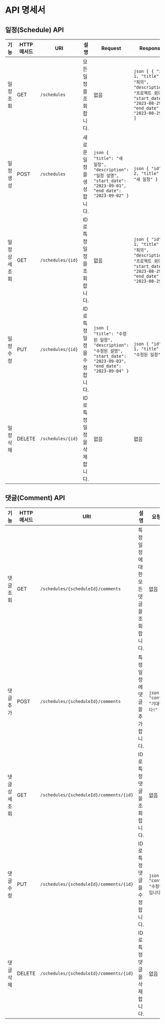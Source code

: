 # API 명세서

## 일정(Schedule) API

| 기능        | HTTP 메서드 | URI                 | 설명                                 | Request                                                                                                          | Response                                                                                                                   |
|-------------|-------------|---------------------|--------------------------------------|------------------------------------------------------------------------------------------------------------------|----------------------------------------------------------------------------------------------------------------------------|
| 일정 조회   | GET         | `/schedules`        | 모든 일정을 조회합니다.              | 없음                                                                                                               | ```json [ { "id": 1, "title": "회의", "description": "프로젝트 회의", "start_date": "2023-08-29", "end_date": "2023-08-29" } ] ``` |
| 일정 생성   | POST        | `/schedules`        | 새로운 일정을 생성합니다.            | ```json { "title": "새 일정", "description": "일정 설명", "start_date": "2023-09-01", "end_date": "2023-09-02" } ```    | ```json { "id": 2, "title": "새 일정" } ```                                                                                   |
| 일정 상세 조회 | GET      | `/schedules/{id}`   | ID로 특정 일정을 조회합니다.         | 없음                                                                                                               | ```json { "id": 1, "title": "회의", "description": "프로젝트 회의", "start_date": "2023-08-29", "end_date": "2023-08-29" } ```     |
| 일정 수정   | PUT         | `/schedules/{id}`   | ID로 특정 일정을 수정합니다.         | ```json { "title": "수정된 일정", "description": "수정된 설명", "start_date": "2023-09-03", "end_date": "2023-09-04" } ``` | ```json { "id": 1, "title": "수정된 일정" } ```                                                                                 |
| 일정 삭제   | DELETE      | `/schedules/{id}`   | ID로 특정 일정을 삭제합니다.         | 없음                                                                                                               | 없음                                                                                                                         |

## 댓글(Comment) API

| 기능        | HTTP 메서드 | URI                                      | 설명                                    | 요청 본문                                                         | 응답 본문                                                                                                |
|-------------|-------------|------------------------------------------|-----------------------------------------|-------------------------------------------------------------------|----------------------------------------------------------------------------------------------------------|
| 댓글 조회   | GET         | `/schedules/{scheduleId}/comments`       | 특정 일정에 대한 모든 댓글을 조회합니다. | 없음                                                              | ```json [ { "id": 1, "schedule_id": 1, "content": "좋은 회의였습니다!" } ] ```                            |
| 댓글 추가   | POST        | `/schedules/{scheduleId}/comments`       | 특정 일정에 댓글을 추가합니다.           | ```json { "content": "기대됩니다!" } ```                           | ```json { "id": 1, "schedule_id": 1, "content": "기대됩니다!" } ```                                      |
| 댓글 상세 조회 | GET     | `/schedules/{scheduleId}/comments/{id}`  | ID로 특정 댓글을 조회합니다.             | 없음                                                              | ```json { "id": 1, "schedule_id": 1, "content": "좋은 회의였습니다!" } ```                            |
| 댓글 수정   | PUT         | `/schedules/{scheduleId}/comments/{id}`  | ID로 특정 댓글을 수정합니다.             | ```json { "content": "수정된 댓글입니다." } ```                    | ```json { "id": 1, "schedule_id": 1, "content": "수정된 댓글입니다." } ```                               |
| 댓글 삭제   | DELETE      | `/schedules/{scheduleId}/comments/{id}`  | ID로 특정 댓글을 삭제합니다.             | 없음                                                              | 없음                                                                                                     |

